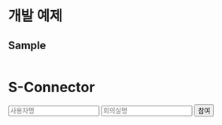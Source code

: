 # 개발 예제

## Sample

<html>
  <header>
    <script src="https://code.jquery.com/jquery-2.2.1.min.js"></script>
    <script src="https://api.interwater.biz/lib/s-connector-lib-0.0.1.js"></script>
    <script>
      "use strict";
      /** 1. 아래 로직은 개발사 측의 서버에서 호출 하여 응답 주도록 하여야 합니다.
       1. accessKey, secretKey 은 유출 될시에 해킹의 위험이 있습니다.
      1. 개발시 accessKey, secretKey 값을 개발용과 서비스용으로 따로 발급 받으셔야 합니다.**/
      const serverCall = {
        auth: function (userName, roomName) {
          return $.ajax({
              type: "POST",
              url : "https://api.interwater.biz/v1/auth",
              accept: "application/json",
              contentType: "application/json; charset=utf-8",
              data : JSON.stringify({
                  "accessKey": "foziz2mdywm",
                  "secretKey": "5bfdabd106fbd8c7ac14935c4e3ce98c4a84c79de697a777809c533f3b9232d116b697bf682ea43fca3a88ee6da62fb14e0f9e7805cf54feb0d38451de24eb333b368b155199272a96289bb70b21fa80bf418af5defe54d771443b80e2fb70beaeba8c59c1aa07aa298ea16c6696f3fd876ae7339adb1c349d14668458651e2a78a7f9094ad52a2ad86b01",
                  isOwner: false,
                  userName: userName,
                  roomName: roomName,
                  start: "2021-06-01 11:00",
                  end: "2030-06-01 12:00"
              }),
              dataType: "json"
          });
        }
      };
      window.onload = function () {
        console.log("onload");
        const sElement = document.getElementById("s-element");
        const sConnector = new SConnector.default(sElement, "https://remote.interwater.biz");
        const joinElement = document.getElementById("join");
        sConnector.onLeave(function(){
          alert("회의가 종료 되었습니다.");
        });
        sConnector.onFullScreen(function(isFull){
          if(isFull) sElement.requestFullscreen();
          else document.exitFullscreen();
        });
        joinElement.onclick = (e) => {
          sElement.style = "width: 100%; height: 700px;margin: 5px;";
          try {
            const userName = document.getElementById("userName");
            const roomName = document.getElementById("roomName");
            const success = function(response) {
              const join = {
                accessToken: response.data.accessToken,
                backgroudImgUrl:
                  "https://images.unsplash.com/photo-1584907797075-c5308ada266f?ixlib=rb-1.2.1&ixid=MXwxMjA3fDB8MHxwaG90by1wYWdlfHx8fGVufDB8fHw",
                userName,
                roomName
              };
              sConnector.joinRoom(join);
            };
            /** serverCall method 는 서버에서 응답을 줘야 합니다. */
            serverCall.auth(userName.value, roomName.value).done(success);
          } catch (e) {
            console.error(e);
          }
        };
      };
    </script>
  </header>
  <h1>S-Connector</h1>
  <div>
    <input id="userName" type="text" placeholder="사용자명" />
    <input id="roomName" type="text" placeholder="회의실명" />
    <button id="join">참여</button>
  </div>
  <div id="s-element"></div>
<html>
